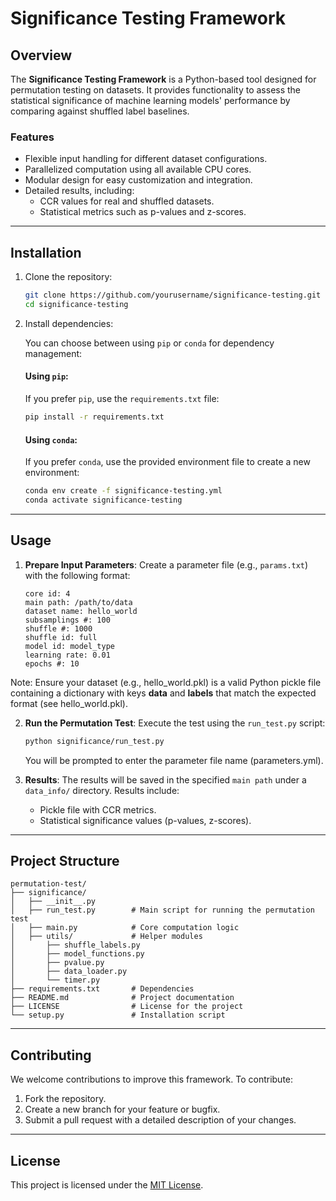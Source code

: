 # Significance Testing Framework

## Overview

The **Significance Testing Framework** is a Python-based tool designed for permutation testing on datasets. It provides functionality to assess the statistical significance of machine learning models' performance by comparing against shuffled label baselines.

### Features
- Flexible input handling for different dataset configurations.
- Parallelized computation using all available CPU cores.
- Modular design for easy customization and integration.
- Detailed results, including:
  - CCR values for real and shuffled datasets.
  - Statistical metrics such as p-values and z-scores.

---

## Installation

1. Clone the repository:
   ```bash
   git clone https://github.com/yourusername/significance-testing.git
   cd significance-testing
   ```

2. Install dependencies:
   
   You can choose between using `pip` or `conda` for dependency management:

   #### Using `pip`:
   If you prefer `pip`, use the `requirements.txt` file:
   ```bash
   pip install -r requirements.txt
   ```

   #### Using `conda`:
   If you prefer `conda`, use the provided environment file to create a new environment:
   ```bash
   conda env create -f significance-testing.yml
   conda activate significance-testing

---

## Usage

1. **Prepare Input Parameters**:
   Create a parameter file (e.g., `params.txt`) with the following format:
   ```
   core id: 4
   main path: /path/to/data
   dataset name: hello_world
   subsamplings #: 100
   shuffle #: 1000
   shuffle id: full
   model id: model_type
   learning rate: 0.01
   epochs #: 10
   ```
Note: Ensure your dataset (e.g., hello_world.pkl) is a valid Python pickle file containing a dictionary with keys **data** and **labels** that match the expected format (see hello_world.pkl).

2. **Run the Permutation Test**:
   Execute the test using the `run_test.py` script:
   ```bash
   python significance/run_test.py
   ```
   You will be prompted to enter the parameter file name (parameters.yml).

3. **Results**:
   The results will be saved in the specified `main path` under a `data_info/` directory. Results include:
   - Pickle file with CCR metrics.
   - Statistical significance values (p-values, z-scores).

---

## Project Structure

```
permutation-test/
├── significance/
│   ├── __init__.py
│   ├── run_test.py        # Main script for running the permutation test
│   ├── main.py            # Core computation logic
│   ├── utils/             # Helper modules
│       ├── shuffle_labels.py
│       ├── model_functions.py
│       ├── pvalue.py
│       ├── data_loader.py
│       └── timer.py
├── requirements.txt       # Dependencies
├── README.md              # Project documentation
├── LICENSE                # License for the project
└── setup.py               # Installation script
```

---

## Contributing

We welcome contributions to improve this framework. To contribute:

1. Fork the repository.
2. Create a new branch for your feature or bugfix.
3. Submit a pull request with a detailed description of your changes.

---

## License

This project is licensed under the [MIT License](LICENSE).
